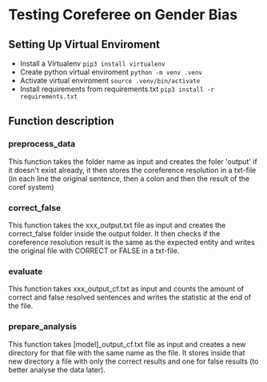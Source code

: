 # Testing Coreferee on Gender Bias



## Setting Up Virtual Enviroment

- Install a Virtualenv
 `pip3 install virtualenv`
- Create python virtual enviroment
 `python -m venv .venv`
- Activate virtual enviroment
 `source .venv/bin/activate`
- Install requirements from requirements.txt
 `pip3 install -r requirements.txt`

## Function description
### preprocess_data
This function takes the folder name as input and creates the foler 'output' if it doesn't exist already, it then stores the coreference resolution in a txt-file (in each line the original sentence, then a colon and then the result of the coref system)

### correct_false
This function takes the xxx_output.txt file as input and creates the correct_false folder inside the output folder. It then checks if the coreference resolution result is the same as the expected entity and writes the original file with CORRECT or FALSE in a txt-file.

### evaluate
This function takes xxx_output_cf.txt as input and counts the amount of correct and false resolved sentences and writes the statistic at the end of the file.

### prepare_analysis
This function takes [model]_output_cf.txt file as input and creates a new directory for that file with the same name as the file. It stores inside that new directory a file with only the correct results and one for false results (to better analyse the data later).
